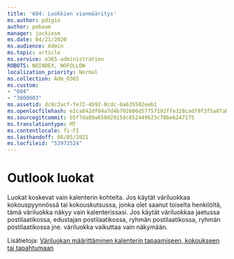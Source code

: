 ```yaml
---
title: '604: Luokkien vianmääritys'
ms.author: pdigia
author: pebaum
manager: jackiesm
ms.date: 04/21/2020
ms.audience: Admin
ms.topic: article
ms.service: o365-administration
ROBOTS: NOINDEX, NOFOLLOW
localization_priority: Normal
ms.collection: Adm_O365
ms.custom:
- "604"
- "3800003"
ms.assetid: dc8c3acf-fe72-4b92-8cdc-6a635502eeb1
ms.openlocfilehash: e2ca842df04a7d4b702606d57757192ffe328cad79f3f5a07abc450f8ff92288
ms.sourcegitcommit: b5f7da89a650d2915dc652449623c78be6247175
ms.translationtype: MT
ms.contentlocale: fi-FI
ms.lasthandoff: 08/05/2021
ms.locfileid: "53972524"
---
```

# <a name="outlook-categories"></a>Outlook luokat

Luokat koskevat vain kalenterin kohteita. Jos käytät väriluokkaa kokouspyynnössä tai kokouskutsussa, jonka olet saanut toiselta henkilöltä, tämä väriluokka näkyy vain kalenterissasi.  Jos käytät väriluokkaa jaetussa postilaatikossa, edustajan postilaatikossa, ryhmän postilaatikossa, ryhmän postilaatikossa jne. väriluokka vaikuttaa vain näkymään.

Lisätietoja: [Väriluokan määrittäminen kalenterin tapaamiseen, kokoukseen tai tapahtumaan](https://support.microsoft.com/office/750596d9-707d-4412-8c0e-7fdc0fc52527)
